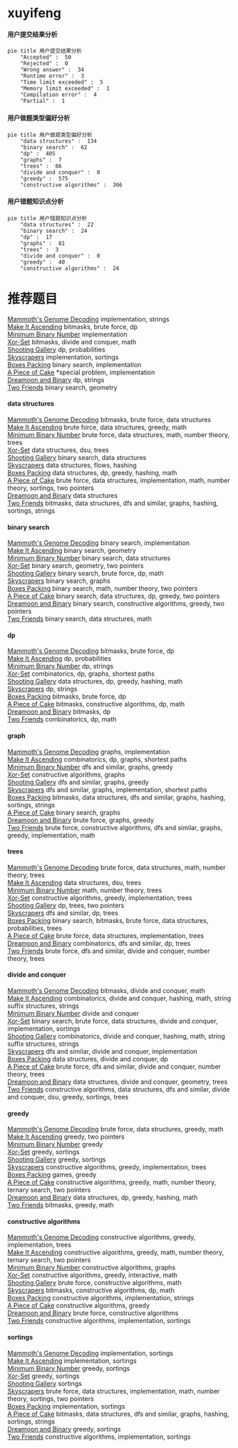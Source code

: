 # xuyifeng
<!-- tabs:start -->
#### **用户提交结果分析**

```mermaid
pie title 用户提交结果分析
    "Accepted" :  50
    "Rejected" :  0
    "Wrong answer" :  34
    "Runtime error" :  3
    "Time limit exceeded" :  5
    "Memory limit exceeded" :  1
    "Compilation error" :  4
    "Partial" :  1
```
#### **用户做题类型偏好分析**

```mermaid
pie title 用户做题类型偏好分析
    "data structures" :  134
    "binary search" :  62
    "dp" :  405
    "graphs" :  7
    "trees" :  66
    "divide and conquer" :  0
    "greedy" :  575
    "constructive algorithms" :  366
```
#### **用户错题知识点分析**

```mermaid
pie title 用户错题知识点分析
    "data structures" :  22
    "binary search" :  24
    "dp" :  17
    "graphs" :  81
    "trees" :  3
    "divide and conquer" :  0
    "greedy" :  40
    "constructive algorithms" :  24
```
<!-- tabs:end -->
# 推荐题目
[Mammoth's Genome Decoding](http://codeforces.com/problemset/problem/747/B)		implementation,
                        strings		  
[Make It Ascending](http://codeforces.com/problemset/problem/1342/F)		bitmasks,
                        brute force,
                        dp		  
[Minimum Binary Number](http://codeforces.com/problemset/problem/976/A)		implementation		  
[Xor-Set](http://codeforces.com/problemset/problem/1261/F)		bitmasks,
                        divide and conquer,
                        math		  
[Shooting Gallery](http://codeforces.com/problemset/problem/30/C)		dp,
                        probabilities		  
[Skyscrapers](https://codeforces.com/contest/1138/problem/C)		implementation,
                        sortings		  
[Boxes Packing](https://codeforces.com/contest/1489/problem/F)		binary search,
                        implementation		  
[A Piece of Cake](http://codeforces.com/problemset/problem/171/C)		*special problem,
                        implementation		  
[Dreamoon and Binary](http://codeforces.com/problemset/problem/477/D)		dp,
                        strings		  
[Two Friends](http://codeforces.com/problemset/problem/8/D)		binary search,
                        geometry		  
<!-- tabs:start -->
#### **data structures**
[Mammoth's Genome Decoding](http://codeforces.com/problemset/problem/1017/D)		bitmasks,
                        brute force,
                        data structures		  
[Make It Ascending](http://codeforces.com/problemset/problem/1185/C2)		brute force,
                        data structures,
                        greedy,
                        math		  
[Minimum Binary Number](http://codeforces.com/problemset/problem/986/E)		brute force,
                        data structures,
                        math,
                        number theory,
                        trees		  
[Xor-Set](http://codeforces.com/problemset/problem/165/D)		data structures,
                        dsu,
                        trees		  
[Shooting Gallery](http://codeforces.com/problemset/problem/713/D)		binary search,
                        data structures		  
[Skyscrapers](http://codeforces.com/problemset/problem/877/F)		data structures,
                        flows,
                        hashing		  
[Boxes Packing](http://codeforces.com/problemset/problem/486/E)		data structures,
                        dp,
                        greedy,
                        hashing,
                        math		  
[A Piece of Cake](https://codeforces.com/contest/831/problem/F)		brute force,
                        data structures,
                        implementation,
                        math,
                        number theory,
                        sortings,
                        two pointers		  
[Dreamoon and Binary](http://codeforces.com/problemset/problem/788/E)		data structures		  
[Two Friends](http://codeforces.com/problemset/problem/1476/E)		bitmasks,
                        data structures,
                        dfs and similar,
                        graphs,
                        hashing,
                        sortings,
                        strings		  
#### **binary search**
[Mammoth's Genome Decoding](https://codeforces.com/contest/1489/problem/F)		binary search,
                        implementation		  
[Make It Ascending](http://codeforces.com/problemset/problem/8/D)		binary search,
                        geometry		  
[Minimum Binary Number](http://codeforces.com/problemset/problem/713/D)		binary search,
                        data structures		  
[Xor-Set](http://codeforces.com/problemset/problem/696/F)		binary search,
                        geometry,
                        two pointers		  
[Shooting Gallery](http://codeforces.com/problemset/problem/817/C)		binary search,
                        brute force,
                        dp,
                        math		  
[Skyscrapers](http://codeforces.com/problemset/problem/125/E)		binary search,
                        graphs		  
[Boxes Packing](https://codeforces.com/contest/1424/problem/J)		binary search,
                        math,
                        number theory,
                        two pointers		  
[A Piece of Cake](http://codeforces.com/problemset/problem/1492/C)		binary search,
                        data structures,
                        dp,
                        greedy,
                        two pointers		  
[Dreamoon and Binary](http://codeforces.com/problemset/problem/1463/D)		binary search,
                        constructive algorithms,
                        greedy,
                        two pointers		  
[Two Friends](http://codeforces.com/problemset/problem/1490/G)		binary search,
                        data structures,
                        math		  
#### **dp**
[Mammoth's Genome Decoding](http://codeforces.com/problemset/problem/1342/F)		bitmasks,
                        brute force,
                        dp		  
[Make It Ascending](http://codeforces.com/problemset/problem/30/C)		dp,
                        probabilities		  
[Minimum Binary Number](http://codeforces.com/problemset/problem/477/D)		dp,
                        strings		  
[Xor-Set](http://codeforces.com/problemset/problem/814/E)		combinatorics,
                        dp,
                        graphs,
                        shortest paths		  
[Shooting Gallery](http://codeforces.com/problemset/problem/486/E)		data structures,
                        dp,
                        greedy,
                        hashing,
                        math		  
[Skyscrapers](https://codeforces.com/contest/1337/problem/E)		dp,
                        strings		  
[Boxes Packing](http://codeforces.com/problemset/problem/453/B)		bitmasks,
                        brute force,
                        dp		  
[A Piece of Cake](https://codeforces.com/contest/1424/problem/I)		bitmasks,
                        constructive algorithms,
                        dp,
                        math		  
[Dreamoon and Binary](http://codeforces.com/problemset/problem/855/E)		bitmasks,
                        dp		  
[Two Friends](http://codeforces.com/problemset/problem/1425/D)		combinatorics,
                        dp,
                        math		  
#### **graph**
[Mammoth's Genome Decoding](http://codeforces.com/problemset/problem/1255/B)		graphs,
                        implementation		  
[Make It Ascending](http://codeforces.com/problemset/problem/814/E)		combinatorics,
                        dp,
                        graphs,
                        shortest paths		  
[Minimum Binary Number](http://codeforces.com/problemset/problem/240/E)		dfs and similar,
                        graphs,
                        greedy		  
[Xor-Set](http://codeforces.com/problemset/problem/1019/C)		constructive algorithms,
                        graphs		  
[Shooting Gallery](http://codeforces.com/problemset/problem/893/C)		dfs and similar,
                        graphs,
                        greedy		  
[Skyscrapers](http://codeforces.com/problemset/problem/1349/C)		dfs and similar,
                        graphs,
                        implementation,
                        shortest paths		  
[Boxes Packing](http://codeforces.com/problemset/problem/1476/E)		bitmasks,
                        data structures,
                        dfs and similar,
                        graphs,
                        hashing,
                        sortings,
                        strings		  
[A Piece of Cake](http://codeforces.com/problemset/problem/125/E)		binary search,
                        graphs		  
[Dreamoon and Binary](http://codeforces.com/problemset/problem/1327/B)		brute force,
                        graphs,
                        greedy		  
[Two Friends](http://codeforces.com/problemset/problem/1487/C)		brute force,
                        constructive algorithms,
                        dfs and similar,
                        graphs,
                        greedy,
                        implementation,
                        math		  
#### **trees**
[Mammoth's Genome Decoding](http://codeforces.com/problemset/problem/986/E)		brute force,
                        data structures,
                        math,
                        number theory,
                        trees		  
[Make It Ascending](http://codeforces.com/problemset/problem/165/D)		data structures,
                        dsu,
                        trees		  
[Minimum Binary Number](https://codeforces.com/contest/1230/problem/E)		math,
                        number theory,
                        trees		  
[Xor-Set](http://codeforces.com/problemset/problem/827/B)		constructive algorithms,
                        greedy,
                        implementation,
                        trees		  
[Shooting Gallery](http://codeforces.com/problemset/problem/581/F)		dp,
                        trees,
                        two pointers		  
[Skyscrapers](http://codeforces.com/problemset/problem/461/B)		dfs and similar,
                        dp,
                        trees		  
[Boxes Packing](http://codeforces.com/problemset/problem/1479/D)		binary search,
                        bitmasks,
                        brute force,
                        data structures,
                        probabilities,
                        trees		  
[A Piece of Cake](http://codeforces.com/problemset/problem/1511/C)		brute force,
                        data structures,
                        implementation,
                        trees		  
[Dreamoon and Binary](http://codeforces.com/problemset/problem/1499/F)		combinatorics,
                        dfs and similar,
                        dp,
                        trees		  
[Two Friends](http://codeforces.com/problemset/problem/1491/E)		brute force,
                        dfs and similar,
                        divide and conquer,
                        number theory,
                        trees		  
#### **divide and conquer**
[Mammoth's Genome Decoding](http://codeforces.com/problemset/problem/1261/F)		bitmasks,
                        divide and conquer,
                        math		  
[Make It Ascending](http://codeforces.com/problemset/problem/1466/G)		combinatorics,
                        divide and conquer,
                        hashing,
                        math,
                        string suffix structures,
                        strings		  
[Minimum Binary Number](http://codeforces.com/problemset/problem/1470/F)		divide and conquer		  
[Xor-Set](http://codeforces.com/problemset/problem/1461/D)		binary search,
                        brute force,
                        data structures,
                        divide and conquer,
                        implementation,
                        sortings		  
[Shooting Gallery](http://codeforces.com/problemset/problem/1466/G)		combinatorics,
                        divide and conquer,
                        hashing,
                        math,
                        string suffix structures,
                        strings		  
[Skyscrapers](http://codeforces.com/problemset/problem/1490/D)		dfs and similar,
                        divide and conquer,
                        implementation		  
[Boxes Packing](https://codeforces.com/contest/1483/problem/C)		data structures,
                        divide and conquer,
                        dp		  
[A Piece of Cake](http://codeforces.com/problemset/problem/1491/E)		brute force,
                        dfs and similar,
                        divide and conquer,
                        number theory,
                        trees		  
[Dreamoon and Binary](http://codeforces.com/problemset/problem/1303/G)		data structures,
                        divide and conquer,
                        geometry,
                        trees		  
[Two Friends](http://codeforces.com/problemset/problem/1494/D)		constructive algorithms,
                        data structures,
                        dfs and similar,
                        divide and conquer,
                        dsu,
                        greedy,
                        sortings,
                        trees		  
#### **greedy**
[Mammoth's Genome Decoding](http://codeforces.com/problemset/problem/1185/C2)		brute force,
                        data structures,
                        greedy,
                        math		  
[Make It Ascending](http://codeforces.com/problemset/problem/716/B)		greedy,
                        two pointers		  
[Minimum Binary Number](http://codeforces.com/problemset/problem/462/B)		greedy		  
[Xor-Set](http://codeforces.com/problemset/problem/1360/B)		greedy,
                        sortings		  
[Shooting Gallery](http://codeforces.com/problemset/problem/1102/B)		greedy,
                        sortings		  
[Skyscrapers](http://codeforces.com/problemset/problem/827/B)		constructive algorithms,
                        greedy,
                        implementation,
                        trees		  
[Boxes Packing](http://codeforces.com/problemset/problem/819/A)		games,
                        greedy		  
[A Piece of Cake](http://codeforces.com/problemset/problem/1254/B1)		constructive algorithms,
                        greedy,
                        math,
                        number theory,
                        ternary search,
                        two pointers		  
[Dreamoon and Binary](http://codeforces.com/problemset/problem/486/E)		data structures,
                        dp,
                        greedy,
                        hashing,
                        math		  
[Two Friends](http://codeforces.com/problemset/problem/1362/C)		bitmasks,
                        greedy,
                        math		  
#### **constructive algorithms**
[Mammoth's Genome Decoding](http://codeforces.com/problemset/problem/827/B)		constructive algorithms,
                        greedy,
                        implementation,
                        trees		  
[Make It Ascending](http://codeforces.com/problemset/problem/1254/B1)		constructive algorithms,
                        greedy,
                        math,
                        number theory,
                        ternary search,
                        two pointers		  
[Minimum Binary Number](http://codeforces.com/problemset/problem/1019/C)		constructive algorithms,
                        graphs		  
[Xor-Set](http://codeforces.com/problemset/problem/1292/E)		constructive algorithms,
                        greedy,
                        interactive,
                        math		  
[Shooting Gallery](http://codeforces.com/problemset/problem/1196/A)		brute force,
                        constructive algorithms,
                        math		  
[Skyscrapers](https://codeforces.com/contest/1424/problem/I)		bitmasks,
                        constructive algorithms,
                        dp,
                        math		  
[Boxes Packing](http://codeforces.com/problemset/problem/672/B)		constructive algorithms,
                        implementation,
                        strings		  
[A Piece of Cake](http://codeforces.com/problemset/problem/27/C)		constructive algorithms,
                        greedy		  
[Dreamoon and Binary](http://codeforces.com/problemset/problem/1088/A)		brute force,
                        constructive algorithms		  
[Two Friends](http://codeforces.com/problemset/problem/1365/F)		constructive algorithms,
                        implementation,
                        sortings		  
#### **sortings**
[Mammoth's Genome Decoding](https://codeforces.com/contest/1138/problem/C)		implementation,
                        sortings		  
[Make It Ascending](http://codeforces.com/problemset/problem/792/A)		implementation,
                        sortings		  
[Minimum Binary Number](http://codeforces.com/problemset/problem/1360/B)		greedy,
                        sortings		  
[Xor-Set](http://codeforces.com/problemset/problem/1102/B)		greedy,
                        sortings		  
[Shooting Gallery](http://codeforces.com/problemset/problem/599/C)		sortings		  
[Skyscrapers](https://codeforces.com/contest/831/problem/F)		brute force,
                        data structures,
                        implementation,
                        math,
                        number theory,
                        sortings,
                        two pointers		  
[Boxes Packing](http://codeforces.com/problemset/problem/714/B)		implementation,
                        sortings		  
[A Piece of Cake](http://codeforces.com/problemset/problem/1476/E)		bitmasks,
                        data structures,
                        dfs and similar,
                        graphs,
                        hashing,
                        sortings,
                        strings		  
[Dreamoon and Binary](http://codeforces.com/problemset/problem/1334/B)		greedy,
                        sortings		  
[Two Friends](http://codeforces.com/problemset/problem/1365/F)		constructive algorithms,
                        implementation,
                        sortings		  
<!-- tabs:end -->
